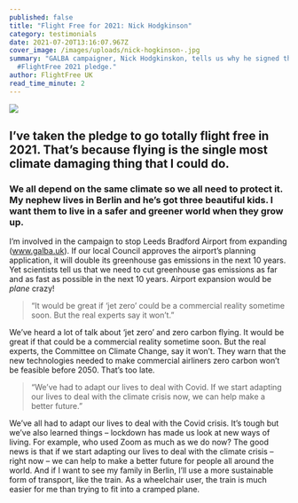 ```yaml
---
published: false
title: "Flight Free for 2021: Nick Hodgkinson"
category: testimonials
date: 2021-07-20T13:16:07.967Z
cover_image: /images/uploads/nick-hogkinson-.jpg
summary: "GALBA campaigner, Nick Hodgkinskon, tells us why he signed the
  #FlightFree 2021 pledge."
author: FlightFree UK
read_time_minute: 2
---
```

![](/images/uploads/nick-hogkinson-quote.jpg)

## I’ve taken the pledge to go totally flight free in 2021. That’s because flying is the single most climate damaging thing that I could do.

### We all depend on the same climate so we all need to protect it. My nephew lives in Berlin and he’s got three beautiful kids. I want them to live in a safer and greener world when they grow up.

I’m involved in the campaign to stop Leeds Bradford Airport from expanding (www.galba.uk). If our local Council approves the airport’s planning application, it will double its greenhouse gas emissions in the next 10 years. Yet scientists tell us that we need to cut greenhouse gas emissions as far and as fast as possible in the next 10 years. Airport expansion would be *plane* crazy!

> “It would be great if ‘jet zero’ could be a commercial reality sometime soon. But the real experts say it won’t.”

We’ve heard a lot of talk about ‘jet zero’ and zero carbon flying. It would be great if that could be a commercial reality sometime soon. But the real experts, the Committee on Climate Change, say it won’t. They warn that the new technologies needed to make commercial airliners zero carbon won’t be feasible before 2050. That’s too late. 

> “We’ve had to adapt our lives to deal with Covid. If we start adapting our lives to deal with the climate crisis now, we can help make a better future.”

We’ve all had to adapt our lives to deal with the Covid crisis. It’s tough but we’ve also learned things – lockdown has made us look at new ways of living. For example, who used Zoom as much as we do now? The good news is that if we start adapting our lives to deal with the climate crisis – right now – we can help to make a better future for people all around the world. And if I want to see my family in Berlin, I’ll use a more sustainable form of transport, like the train. As a wheelchair user, the train is much easier for me than trying to fit into a cramped plane.